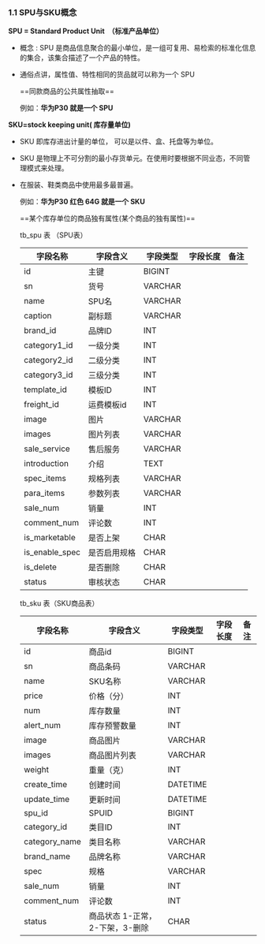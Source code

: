### 1.1 SPU与SKU概念

**SPU = Standard Product Unit  （标准产品单位）**

- 概念 : SPU 是商品信息聚合的最小单位，是一组可复用、易检索的标准化信息的集合，该集合描述了一个产品的特性。

- 通俗点讲，属性值、特性相同的货品就可以称为一个 SPU

  ==同款商品的公共属性抽取==

  

  例如：**华为P30 就是一个 SPU**

**SKU=stock keeping unit( 库存量单位)**

- SKU 即库存进出计量的单位， 可以是以件、盒、托盘等为单位。

- SKU 是物理上不可分割的最小存货单元。在使用时要根据不同业态，不同管理模式来处理。

- 在服装、鞋类商品中使用最多最普遍。

  例如：**华为P30 红色 64G 就是一个 SKU**

  ==某个库存单位的商品独有属性(某个商品的独有属性)==

  tb_spu  表 （SPU表）

  | 字段名称       | 字段含义     | 字段类型 | 字段长度 | 备注 |
  | -------------- | ------------ | -------- | -------- | ---- |
  | id             | 主键         | BIGINT   |          |      |
  | sn             | 货号         | VARCHAR  |          |      |
  | name           | SPU名        | VARCHAR  |          |      |
  | caption        | 副标题       | VARCHAR  |          |      |
  | brand_id       | 品牌ID       | INT      |          |      |
  | category1_id   | 一级分类     | INT      |          |      |
  | category2_id   | 二级分类     | INT      |          |      |
  | category3_id   | 三级分类     | INT      |          |      |
  | template_id    | 模板ID       | INT      |          |      |
  | freight_id     | 运费模板id   | INT      |          |      |
  | image          | 图片         | VARCHAR  |          |      |
  | images         | 图片列表     | VARCHAR  |          |      |
  | sale_service   | 售后服务     | VARCHAR  |          |      |
  | introduction   | 介绍         | TEXT     |          |      |
  | spec_items     | 规格列表     | VARCHAR  |          |      |
  | para_items     | 参数列表     | VARCHAR  |          |      |
  | sale_num       | 销量         | INT      |          |      |
  | comment_num    | 评论数       | INT      |          |      |
  | is_marketable  | 是否上架     | CHAR     |          |      |
  | is_enable_spec | 是否启用规格 | CHAR     |          |      |
  | is_delete      | 是否删除     | CHAR     |          |      |
  | status         | 审核状态     | CHAR     |          |      |

  tb_sku  表（SKU商品表）

  | 字段名称      | 字段含义                        | 字段类型 | 字段长度 | 备注 |
  | ------------- | ------------------------------- | -------- | -------- | ---- |
  | id            | 商品id                          | BIGINT   |          |      |
  | sn            | 商品条码                        | VARCHAR  |          |      |
  | name          | SKU名称                         | VARCHAR  |          |      |
  | price         | 价格（分）                      | INT      |          |      |
  | num           | 库存数量                        | INT      |          |      |
  | alert_num     | 库存预警数量                    | INT      |          |      |
  | image         | 商品图片                        | VARCHAR  |          |      |
  | images        | 商品图片列表                    | VARCHAR  |          |      |
  | weight        | 重量（克）                      | INT      |          |      |
  | create_time   | 创建时间                        | DATETIME |          |      |
  | update_time   | 更新时间                        | DATETIME |          |      |
  | spu_id        | SPUID                           | BIGINT   |          |      |
  | category_id   | 类目ID                          | INT      |          |      |
  | category_name | 类目名称                        | VARCHAR  |          |      |
  | brand_name    | 品牌名称                        | VARCHAR  |          |      |
  | spec          | 规格                            | VARCHAR  |          |      |
  | sale_num      | 销量                            | INT      |          |      |
  | comment_num   | 评论数                          | INT      |          |      |
  | status        | 商品状态 1-正常，2-下架，3-删除 | CHAR     |          |      |

  